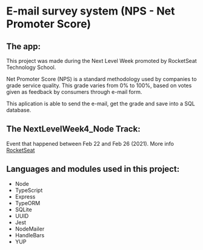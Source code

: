 # E-mail survey system (NPS - Net Promoter Score)

## The app:
This project was made during the Next Level Week promoted by RocketSeat Technology School.

Net Promoter Score (NPS) is a standard methodology used by companies to grade service quality. This grade varies from 0% to 100%, based on votes given as feedback by consumers through e-mail form.

This aplication is able to send the e-mail, get the grade and save into a SQL database.

## The NextLevelWeek4_Node Track:
Event that happened between Feb 22 and Feb 26 (2021). More info [RocketSeat](https://rocketseat.com.br/)

## Languages and modules used in this project:

- Node
- TypeScript
- Express
- TypeORM
- SQLite
- UUID
- Jest
- NodeMailer
- HandleBars
- YUP